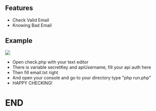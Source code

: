 ## Features
- Check Valid Email
- Knowing Bad Email
## Example
![](https://image.ibb.co/cDA1B8/proof.jpg)

- Open check.php with your text editor
- There is variable secretKey and apiUsername, fill your api auth here
- Then fill email.txt right
- And open your console and go to your directory type "php run.php"
- HAPPY CHECKING!

# END
